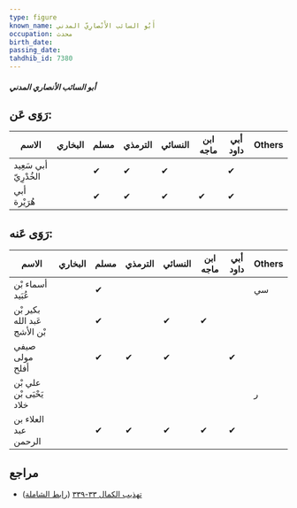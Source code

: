 ```yaml
---
type: figure
known_name: أَبُو السائب الأَنْصارِيّ المدني
occupation: محدث
birth_date:
passing_date:
tahdhib_id: 7380
---
```

##### أبو السائب الأنصاري المدني

## رَوَى عَن:
| الاسم                 | البخاري | مسلم | الترمذي | النسائي | ابن ماجه | أبي داود | Others |
| --------------------- | ------- | ---- | ------- | ------- | -------- | -------- | ------ |
| أبي سَعِيد الخُدْرِيّ |         | ✔    | ✔       | ✔       |          | ✔        |        |
| أبي هُرَيْرة          |         | ✔    | ✔       | ✔       | ✔        | ✔        |        |
## رَوَى عَنه:
| الاسم                        | البخاري | مسلم | الترمذي | النسائي | ابن ماجه | أبي داود | Others |
| ---------------------------- | ------- | ---- | ------- | ------- | -------- | -------- | ------ |
| أسماء بْن عُبَيد             |         | ✔    |         |         |          |          | سي     |
| بكير بْن عَبد الله بْن الأشج |         | ✔    |         | ✔       | ✔        |          |        |
| صيفي مولى أفلح               |         | ✔    | ✔       | ✔       |          | ✔        |        |
| علي بْن يَحْيَى بْن خلاد     |         |      |         |         |          |          | ر      |
| العلاء بن عبد الرحمن         |         | ✔    | ✔       | ✔       | ✔        | ✔        |        |
## مراجع
- [تهذيب الكمال ٣٣-٣٣٩](obsidian://open?vault=Tahdhib-al-Kamal&file=Figures/٧٣٨٠-أبو%20السائب%20الأنصاري%20المدني) ([رابط الشاملة](https://shamela.ws/book/3722/18010))